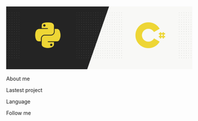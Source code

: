 ![Header](https://github.com/Anttttr/Anttttr/blob/main/Header.png)

About me

Lastest project

Language

Follow me
